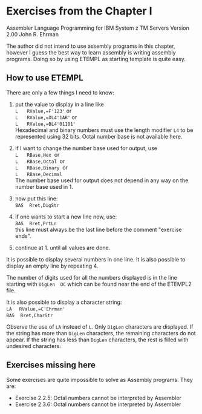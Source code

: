 # Exercises from the Chapter I    
Assembler Language Programming
for
IBM System z TM Servers
Version 2.00
John R. Ehrman

The author did not intend to use assembly programs in this chapter,
however I guess the best way to learn assembly is writing assembly programs.
Doing so by using ETEMPL as starting template is quite easy.

## How to use ETEMPL

There are only a few things I need to know:

  1. put the value to display in a line like <br>
  `L`&nbsp;&nbsp;&nbsp;&nbsp;&nbsp;&nbsp;`RValue,=F'123'` or<br>
  `L`&nbsp;&nbsp;&nbsp;&nbsp;&nbsp;&nbsp;`RValue,=XL4'1AB'` or<br>
  `L`&nbsp;&nbsp;&nbsp;&nbsp;&nbsp;&nbsp;`RValue,=BL4'01101'`<br>
  Hexadecimal and binary numbers must use the length modifier `L4` to
be represented using 32 bits. Octal number base is not available here.

  2. if I want to change the number base used for output, use <br>
  `L`&nbsp;&nbsp;&nbsp;&nbsp;&nbsp;&nbsp;`RBase,Hex`&nbsp;&nbsp;or<br>
  `L`&nbsp;&nbsp;&nbsp;&nbsp;&nbsp;&nbsp;`RBase,Octal`&nbsp;&nbsp;or<br>
  `L`&nbsp;&nbsp;&nbsp;&nbsp;&nbsp;&nbsp;`RBase,Binary`&nbsp;&nbsp;or<br>
  `L`&nbsp;&nbsp;&nbsp;&nbsp;&nbsp;&nbsp;`RBase,Decimal`<br>
  The number base used for output does not depend in any way on the
number base used in 1.

  3. now put this line:<br>
  `BAS`&nbsp;&nbsp;&nbsp;&nbsp;`Rret,DigStr`

  4. if one wants to start a new line now, use:<br>
  `BAS`&nbsp;&nbsp;&nbsp;&nbsp;`Rret,PrtLn`<br>
  this line must always be the last line before the comment "exercise ends".

  5. continue at 1. until all values are done.

It is possible to display several numbers in one line. It is also
possible to display an empty line by repeating 4.

The number of digits used for all the numbers displayed is in the line
starting with `DigLen  DC` which can be found near the end of the
ETEMPL2 file.

It is also possible to display a character string:<br>
  `LA`&nbsp;&nbsp;&nbsp;&nbsp;&nbsp;`RValue,=C'Ehrman'`<br>
  `BAS`&nbsp;&nbsp;&nbsp;&nbsp;`Rret,CharStr`

Observe the use of `LA` instead of `L`. Only `DigLen` characters are displayed. If the string has more than `DigLen` characters, the remaining characters do not appear. If the string has less than `DigLen` characters, the rest is filled with undesired characters.

## Exercises missing here

Some exercises are quite impossible to solve as Assembly programs. They are:

- Exercise 2.2.5: Octal numbers cannot be interpreted by Assembler
- Exercise 2.3.6: Octal numbers cannot be interpreted by Assembler 
